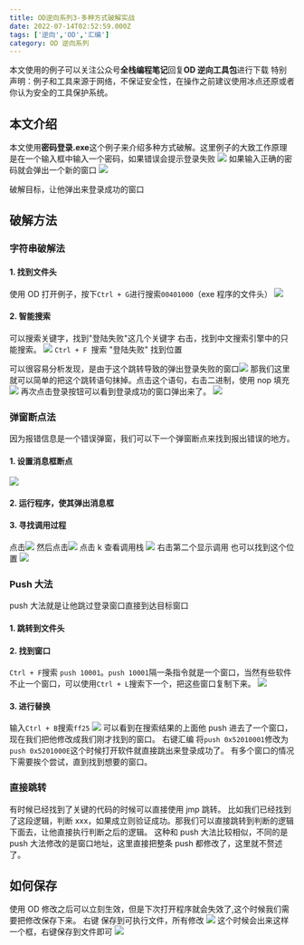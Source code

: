 ```yaml
---
title: OD逆向系列3-多种方式破解实战
date: 2022-07-14T02:52:59.000Z
tags: ['逆向','OD','汇编']
category: OD 逆向系列
---
```

  
本文使用的例子可以关注公众号**全栈编程笔记**回复**OD 逆向工具包**进行下载
特别声明：例子和工具来源于网络，不保证安全性，在操作之前建议使用冰点还原或者你认为安全的工具保护系统。

## 本文介绍

本文使用**密码登录.exe**这个例子来介绍多种方式破解。这里例子的大致工作原理是在一个输入框中输入一个密码，如果错误会提示登录失败
![](images/Fm-NjhZtqipBQMhMFtI3_6j-wJST.png)
如果输入正确的密码就会弹出一个新的窗口
![](images/FnM50ARduQLfy-53n-Mrzt7hSnWm.png)

破解目标，让他弹出来登录成功的窗口

## 破解方法

### 字符串破解法

#### 1. 找到文件头

使用 OD 打开例子，按下`Ctrl + G`进行搜索`00401000`（exe 程序的文件头）
![](images/Fr5fcP-vW-0wNWLW9kTN7oT7CWMZ.png)

#### 2. 智能搜索

可以搜索关键字，找到"登陆失败"这几个关键字
右击，找到中文搜索引擎中的只能搜索。
![](images/FhqZy3N-8dKIyS01agRH-67_9zhu.png)
`Ctrl + F `搜索 "登陆失败" 找到位置

可以很容易分析发现，是由于这个跳转导致的弹出登录失败的窗口![](images/Fij2zU7p3hYP-sFol6C98PIgZzHF.png)
那我们这里就可以简单的把这个跳转语句抹掉。点击这个语句，右击二进制，使用 nop 填充
![](images/Fh5qu1Yo9vByPOp-KPtmP6N-gHXa.png)
再次点击登录按钮可以看到登录成功的窗口弹出来了。
![](images/Fnw0cukkywftz372WpC78sI8hXpL.png)

### 弹窗断点法

因为报错信息是一个错误弹窗，我们可以下一个弹窗断点来找到报出错误的地方。

#### 1. 设置消息框断点

![](images/FgiKZsr1Y6FwuwFHra0KLl2Mnx0q.png)

#### 2. 运行程序，使其弹出消息框

#### 3. 寻找调用过程

点击![](images/FpBbGJhOtBcN6jawfH9IEteXr1Xc.png)
然后点击![](images/FqUXwAAO697PlyAPMQIbJxo5Kaey.png)
点击 k 查看调用栈
![](images/FtVfZ7Hs1IIQNBnuwvyXV7-Y2W8Q.png)
右击第二个显示调用
也可以找到这个位置
![](images/FtAbEIY_D91YqVeAPzx4ZPvrWdfB.png)

### Push 大法

push 大法就是让他跳过登录窗口直接到达目标窗口

#### 1. 跳转到文件头

#### 2. 找到窗口

`Ctrl + F`搜索 `push 10001`。`push 10001`隔一条指令就是一个窗口，当然有些软件不止一个窗口，可以使用`Ctrl + L`搜索下一个，把这些窗口复制下来。
![](images/Fg7MzZ6DLpKlT8AtHSPvag9Vpgy-.png)

#### 3. 进行替换

输入`Ctrl + B`搜索`ff25`
![](images/FkuEgolwqmGo_e912gXtX38LVUVX.png)
可以看到在搜索结果的上面他 push 进去了一个窗口，现在我们把他修改成我们刚才找到的窗口。
右键汇编 将`push 0x52010001`修改为 `push 0x5201000E`这个时候打开软件就直接跳出来登录成功了。
有多个窗口的情况下需要挨个尝试，直到找到想要的窗口。

### 直接跳转

有时候已经找到了关键的代码的时候可以直接使用 jmp 跳转。
比如我们已经找到了这段逻辑，判断 xxx，如果成立则验证成功。那我们可以直接跳转到判断的逻辑下面去，让他直接执行判断之后的逻辑。
这种和 push 大法比较相似，不同的是 push 大法修改的是窗口地址，这里直接把整条 push 都修改了，这里就不赘述了。

## 如何保存

使用 OD 修改之后可以立刻生效，但是下次打开程序就会失效了,这个时候我们需要把修改保存下来。
右键 保存到可执行文件，所有修改
![](images/Fky0MJh83RecQk5Yi122wTE9xqVC.png)
这个时候会出来这样一个框，右键保存到文件即可
![](images/FmsbaPFADh0MqdZ_nUudMYDpa40t.png)